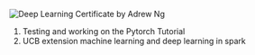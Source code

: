 
![](DeepLearning_Certificate.jpeg "Deep Learning Certificate by Adrew Ng")
1. Testing and working on the Pytorch Tutorial
2. UCB extension machine learning and deep learning in spark